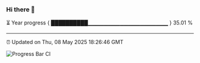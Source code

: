 ### Hi there 👋

⏳ Year progress { ██████████▁▁▁▁▁▁▁▁▁▁▁▁▁▁▁▁▁▁▁▁ } 35.01 %

---

⏰ Updated on Thu, 08 May 2025 18:26:46 GMT

![Progress Bar CI](https://github.com/liununu/liununu/workflows/Progress%20Bar%20CI/badge.svg)
